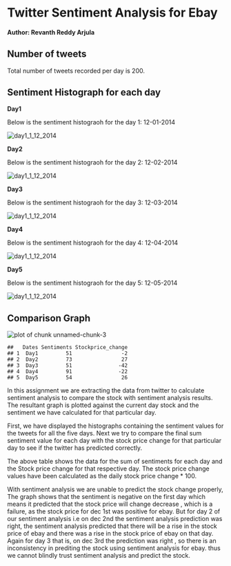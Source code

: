 Twitter Sentiment Analysis for Ebay
========================================================

<h4>Author: Revanth Reddy Arjula </h4>





<h2>Number of tweets</h2>

Total number of tweets recorded per day is 200.

<h2>Sentiment Histograph for each day</h2>

<b>Day1</b> 

Below is the sentiment histograoh for the day 1: 12-01-2014

![day1_1_12_2014](http://138.87.44.2:8787/files/ebayday1.png)

<b>Day2</b> 

Below is the sentiment histograoh for the day 2: 12-02-2014

![day1_1_12_2014](http://138.87.44.2:8787/files/ebayday2.png)

<b>Day3</b> 

Below is the sentiment histograoh for the day 3: 12-03-2014

![day1_1_12_2014](http://138.87.44.2:8787/files/ebayday3.png)

<b>Day4</b> 

Below is the sentiment histograoh for the day 4: 12-04-2014

![day1_1_12_2014](http://138.87.44.2:8787/files/ebayday4.png)

<b>Day5</b> 

Below is the sentiment histograoh for the day 5: 12-05-2014

![day1_1_12_2014](http://138.87.44.2:8787/files/ebayday5.png)

<h2> Comparison Graph </h2>

![plot of chunk unnamed-chunk-3](figure/unnamed-chunk-3.png) 

```
##   Dates Sentiments Stockprice_change
## 1  Day1         51                -2
## 2  Day2         73                27
## 3  Day3         51               -42
## 4  Day4         91               -22
## 5  Day5         54                26
```

In this assignment we are extracting the data from twitter to calculate sentiment analysis to compare the stock with sentiment analysis results. The resultant graph is plotted against the current day stock and the sentiment we have calculated for that particular day.

First, we have displayed the histographs containing the sentiment values for the tweets for all the five days. Next we try to compare the final sum sentiment value for each day with the stock price change for that particular day to see if the twitter has predicted correctly.

The above table shows the data for the sum of sentiments for each day and the Stock price change for that respective day. The stock price change values have been calculated as the daily stock price change * 100.

With sentiment analysis we are unable to predict the stock change properly, The graph shows that the sentiment is negative on the first day which means it predicted that the stock price will change decrease , which is a failure, as the stock price for dec 1st was positive for ebay. But for day 2 of our sentiment analysis i.e on dec 2nd the sentiment analysis prediction was right, the sentiment analysis predicted that there will be a rise in the stock price of ebay and there was a rise in the stock price of ebay on that day. Again for day 3 that is, on dec 3rd the prediction was right , so there is an inconsistency in prediting the stock using sentiment analysis for ebay. thus we cannot blindly trust sentiment analysis and predict the stock.     

